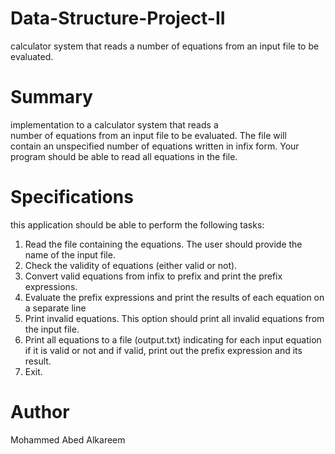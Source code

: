 # Data-Structure-Project-II
calculator system that reads a number of equations from an input file to be evaluated.


# Summary
implementation to	a	calculator system	that reads a	
number	of	equations	from an input	file to	be	evaluated.	The	file	will	
contain	an	unspecified	number	of	equations written	in	infix	form.	Your	
program	should	be	able	to	read	all	equations	in	the	file.

# Specifications
this application	should	be	able	to	perform	the	following	tasks:
1. Read the	file	containing	the	equations.	The user	should	provide	the	name	of	the	input	file.
2. Check	the	validity	of	equations	(either	valid	or	not).	
3. Convert	valid	equations	from	infix	to	prefix and	print	the	prefix expressions.
4. Evaluate	the	prefix expressions and	print	the	results	of	each	equation	on	a	separate	line
5. Print	invalid equations. This	option	should	print	all	invalid	equations	from	the	input	file.
6. Print	all	equations	to	a	file	(output.txt)	indicating	for	each	input	equation	if	it	is	valid	or	not	and	if	valid,	print	out	the	prefix	expression and	its result.
7. Exit.


# Author

Mohammed Abed Alkareem
